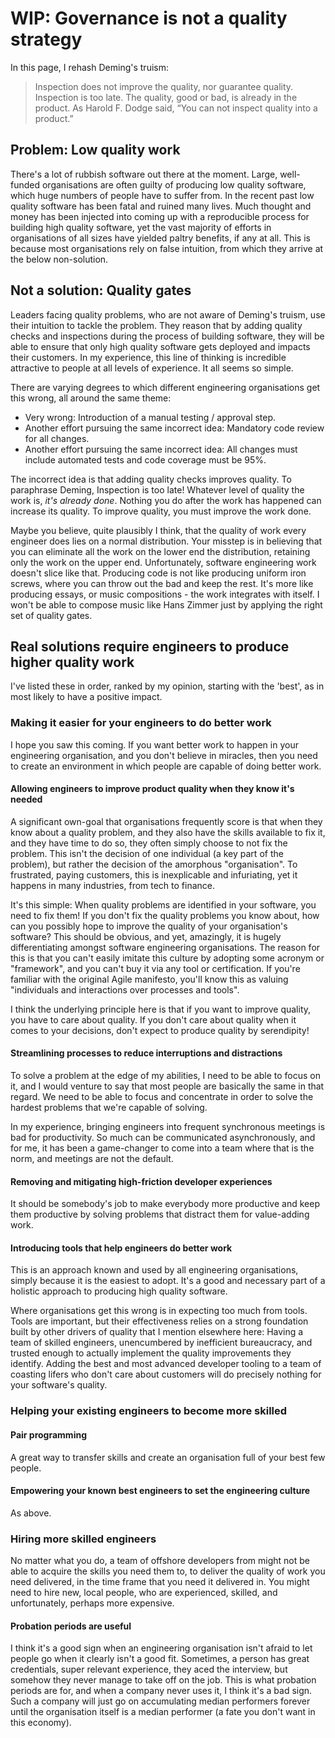 # WIP: Governance is not a quality strategy

In this page, I rehash Deming's truism:

> Inspection does not improve the quality, nor guarantee quality. Inspection is too late. The quality, good or bad, is already in the product. As Harold F. Dodge said, “You can not inspect quality into a product.”

## Problem: Low quality work

There's a lot of rubbish software out there at the moment. Large, well-funded organisations are often guilty of producing low quality software, which huge numbers of people have to suffer from. In the recent past low quality software has been fatal and ruined many lives. Much thought and money has been injected into coming up with a reproducible process for building high quality software, yet the vast majority of efforts in organisations of all sizes have yielded paltry benefits, if any at all. This is because most organisations rely on false intuition, from which they arrive at the below non-solution.

## Not a solution: Quality gates

Leaders facing quality problems, who are not aware of Deming's truism, use their intuition to tackle the problem. They reason that by adding quality checks and inspections during the process of building software, they will be able to ensure that only high quality software gets deployed and impacts their customers. In my experience, this line of thinking is incredible attractive to people at all levels of experience. It all seems so simple.

There are varying degrees to which different engineering organisations get this wrong, all around the same theme:

- Very wrong: Introduction of a manual testing / approval step.
- Another effort pursuing the same incorrect idea: Mandatory code review for all changes.
- Another effort pursuing the same incorrect idea: All changes must include automated tests and code coverage must be 95%.

The incorrect idea is that adding quality checks improves quality. To paraphrase Deming, Inspection is too late! Whatever level of quality the work is, _it's already done_. Nothing you do after the work has happened can increase its quality. To improve quality, you must improve the work done.

Maybe you believe, quite plausibly I think, that the quality of work every engineer does lies on a normal distribution. Your misstep is in believing that you can eliminate all the work on the lower end the distribution, retaining only the work on the upper end. Unfortunately, software engineering work doesn't slice like that. Producing code is not like producing uniform iron screws, where you can throw out the bad and keep the rest. It's more like producing essays, or music compositions - the work integrates with itself. I won't be able to compose music like Hans Zimmer just by applying the right set of quality gates.

## Real solutions require engineers to produce higher quality work

I've listed these in order, ranked by my opinion, starting with the 'best', as in most likely to have a positive impact.

### Making it easier for your engineers to do better work

I hope you saw this coming. If you want better work to happen in your engineering organisation, and you don't believe in miracles, then you need to create an environment in which people are capable of doing better work.

#### Allowing engineers to improve product quality when they know it's needed

A significant own-goal that organisations frequently score is that when they know about a quality problem, and they also have the skills available to fix it, and they have time to do so, they often simply choose to not fix the problem. This isn't the decision of one individual (a key part of the problem), but rather the decision of the amorphous "organisation". To frustrated, paying customers, this is inexplicable and infuriating, yet it happens in many industries, from tech to finance.

It's this simple: When quality problems are identified in your software, you need to fix them! If you don't fix the quality problems you know about, how can you possibly hope to improve the quality of your organisation's software? This should be obvious, and yet, amazingly, it is hugely differentiating amongst software engineering organisations. The reason for this is that you can't easily imitate this culture by adopting some acronym or "framework", and you can't buy it via any tool or certification. If you're familiar with the original Agile manifesto, you'll know this as valuing "individuals and interactions over processes and tools".

I think the underlying principle here is that if you want to improve quality, you have to care about quality. If you don't care about quality when it comes to your decisions, don't expect to produce quality by serendipity!

#### Streamlining processes to reduce interruptions and distractions

To solve a problem at the edge of my abilities, I need to be able to focus on it, and I would venture to say that most people are basically the same in that regard. We need to be able to focus and concentrate in order to solve the hardest problems that we're capable of solving.

In my experience, bringing engineers into frequent synchronous meetings is bad for productivity. So much can be communicated asynchronously, and for me, it has been a game-changer to come into a team where that is the norm, and meetings are not the default.

#### Removing and mitigating high-friction developer experiences

It should be somebody's job to make everybody more productive and keep them productive by solving problems that distract them for value-adding work.

#### Introducing tools that help engineers do better work

This is an approach known and used by all engineering organisations, simply because it is the easiest to adopt. It's a good and necessary part of a holistic approach to producing high quality software.

Where organisations get this wrong is in expecting too much from tools. Tools are important, but their effectiveness relies on a strong foundation built by other drivers of quality that I mention elsewhere here: Having a team of skilled engineers, unencumbered by inefficient bureaucracy, and trusted enough to actually implement the quality improvements they identify. Adding the best and most advanced developer tooling to a team of coasting lifers who don't care about customers will do precisely nothing for your software's quality.

### Helping your existing engineers to become more skilled

#### Pair programming

A great way to transfer skills and create an organisation full of your best few people.

#### Empowering your known best engineers to set the engineering culture

As above.

### Hiring more skilled engineers

No matter what you do, a team of offshore developers from <budget-friendly developing nation> might not be able to acquire the skills you need them to, to deliver the quality of work you need delivered, in the time frame that you need it delivered in. You might need to hire new, local people, who are experienced, skilled, and unfortunately, perhaps more expensive.

#### Probation periods are useful

I think it's a good sign when an engineering organisation isn't afraid to let people go when it clearly isn't a good fit. Sometimes, a person has great credentials, super relevant experience, they aced the interview, but somehow they never manage to take off on the job. This is what probation periods are for, and when a company never uses it, I think it's a bad sign. Such a company will just go on accumulating median performers forever until the organisation itself is a median performer (a fate you don't want in this economy).
